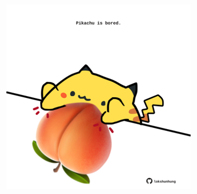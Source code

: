 <!-- built at 15/07/2024, 02:16:41 UTC -->
<p align="center">
  <img width="500" height="500" src="./ReadmeImage.svg">
</p>

